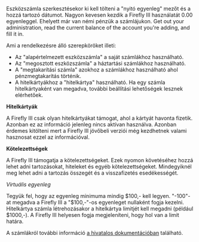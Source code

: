 Eszközszámla szerkesztésekor ki kell tölteni a "nyitó egyenleg" mezőt és a hozzá tartozó dátumot. Nagyon kevesen kezdik a Firefly III használatát 0.00 egyenleggel. Ehelyett már van némi pénzük a számlájukon. Get out your administration, read the current balance of the account you're adding, and fill it in.

Ami a rendelkezésre álló szerepköröket illeti:

- Az "alapértelmezett eszközszámla" a saját számlákhoz használható.
- Az "megosztott eszközszámla" a háztartási számlákhoz használható.
- A "megtakarítási számla" azokhoz a számlákhoz használható ahol pénzmegtakarítás történik.
- A hitelkártyákhoz a "hitelkártya" használható. Ha egy számla hitelkártyaként van megadva, további beállítási lehetőségek lesznek elérhetőek.

**Hitelkártyák**

A Firefly III csak olyan hitelkártyákat támogat, ahol a kártyát havonta fizetik. Azonban ez az információ jelenleg nincs aktívan használva. Azonban érdemes kitölteni mert a Firefly III jövőbeli verziói még kezdhetnek valami hasznosat ezzel az információval.

**Kötelezettségek**

A Firefly III támogatja a kötelezettségeket. Ezek nyomon követéséhez hozzá lehet adni tartozásokat, hiteleket és egyéb kötelezettségeket. Mindegyiknél meg lehet adni a tartozás összegét és a visszafizetés esedékességét.

*Virtuális egyenleg*

Tegyük fel, hogy az egyenleg minimuma mindig $100,- kell legyen. "-100"-at megadva a Firefly III a "$100,-"-os egyenleget nullaként fogja kezelni. Hitelkártya számla létrehozásakor a hitelkártya limitjét kell megadni (például $1000,-). A Firefly III helyesen fogja megjeleníteni, hogy hol van a limit határa.

A számlákról további információ [a hivatalos dokumentációban](https://firefly-iii.readthedocs.io/en/latest/concepts/accounts.html) található.
